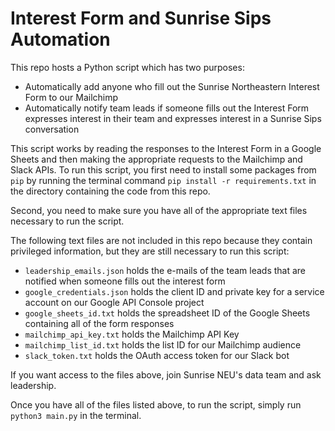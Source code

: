 # Interest Form and Sunrise Sips Automation

This repo hosts a Python script which has two purposes:
 * Automatically add anyone who fill out the Sunrise Northeastern Interest Form to our Mailchimp
 * Automatically notify team leads if someone fills out the Interest Form expresses interest in their team and expresses interest in a Sunrise Sips conversation

This script works by reading the responses to the Interest Form in a Google Sheets and then making the appropriate requests to the Mailchimp and Slack APIs. To run this script, you first need to install some packages from `pip` by running the terminal command `pip install -r requirements.txt` in the directory containing the code from this repo.

Second, you need to make sure you have all of the appropriate text files necessary to run the script.

The following text files are not included in this repo because they contain privileged information, but they are still necessary to run this script:
 * `leadership_emails.json` holds the e-mails of the team leads that are notified when someone fills out the interest form
 * `google_credentials.json` holds the client ID and private key for a service account on our Google API Console project
 * `google_sheets_id.txt` holds the spreadsheet ID of the Google Sheets containing all of the form responses
 * `mailchimp_api_key.txt` holds the Mailchimp API Key
 * `mailchimp_list_id.txt` holds the list ID for our Mailchimp audience
 * `slack_token.txt` holds the OAuth access token for our Slack bot

If you want access to the files above, join Sunrise NEU's data team and ask leadership.

Once you have all of the files listed above, to run the script, simply run `python3 main.py` in the terminal.